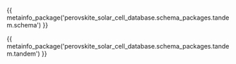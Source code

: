 {{ metainfo_package('perovskite_solar_cell_database.schema_packages.tandem.schema') }}

{{ metainfo_package('perovskite_solar_cell_database.schema_packages.tandem.tandem') }}